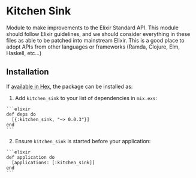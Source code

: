 # Kitchen Sink

Module to make improvements to the Elixir Standard API. This module should follow Elixir guidelines, and we should consider everything in these files as able to be patched into mainstream Elixir. This is a good place to adopt APIs from other languages or frameworks (Ramda, Clojure, Elm, Haskell, etc...)

## Installation

If [available in Hex](https://hex.pm/docs/publish), the package can be installed as:

  1. Add `kitchen_sink` to your list of dependencies in `mix.exs`:

    ```elixir
    def deps do
      [{:kitchen_sink, "~> 0.0.3"}]
    end
    ```

  2. Ensure `kitchen_sink` is started before your application:

    ```elixir
    def application do
      [applications: [:kitchen_sink]]
    end
    ```

